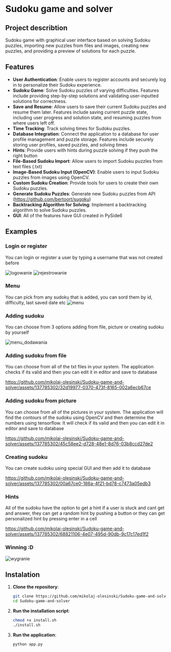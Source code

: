 # Sudoku game and solver

## Project describtion

Sudoku game with graphical user interface based on solving Sudoku puzzles, importing new puzzles from files and images, creating new puzzles, and providing a preview of solutions for each puzzle.

## Features

- **User Authentication**: Enable users to register accounts and securely log in to personalize their Sudoku experience.
- **Sudoku Game**: Solve Sudoku puzzles of varying difficulties. Features include providing step-by-step solutions and validating user-inputted solutions for correctness.
- **Save and Resume**: Allow users to save their current Sudoku puzzles and resume them later. Features include saving current puzzle state, including user progress and solution state, and resuming puzzles from where users left off.
- **Time Tracking**: Track solving times for Sudoku puzzles.
- **Database Integration**: Connect the application to a database for user profile management and puzzle storage. Features include securely storing user profiles, saved puzzles, and solving times
- **Hints**: Provide users with hints during puzzle solving if they push the right button
- **File-Based Sudoku Import**: Allow users to import Sudoku puzzles from text files (.txt)
- **Image-Based Sudoku Input (OpenCV)**: Enable users to input Sudoku puzzles from images using OpenCV.
- **Custom Sudoku Creation**: Provide tools for users to create their own Sudoku puzzles.
- **Generate Sudoku Puzzles**: Generate new Sudoku puzzles from API (https://github.com/bertoort/sugoku)
- **Backtracking Algorithm for Solving**: Implement a backtracking algorithm to solve Sudoku puzzles.
- **GUI**: All of the features have GUI created in PySide6

## Examples

### Login or register
You can login or register a user by typing a username that was not created before

![logowanie](https://github.com/mikolaj-olesinski/Sudoku-game-and-solver/assets/137785302/25c16498-8e66-4e0a-83b7-3688dd13d731)
![rejestrowanie](https://github.com/mikolaj-olesinski/Sudoku-game-and-solver/assets/137785302/02c7c395-b395-4d03-abeb-0d71a9946656)

### Menu
You can pick from any sudoku that is added, you can sord them by id, difficulty, last saved date etc
![menu](https://github.com/mikolaj-olesinski/Sudoku-game-and-solver/assets/137785302/2c8982db-6b07-434c-a1cf-abf8d8b43cb6)

### Adding sudoku
You can choose from 3 options adding from file, picture or creating sudoku by yourself

![menu_dodawania](https://github.com/mikolaj-olesinski/Sudoku-game-and-solver/assets/137785302/f04d7f8a-540f-4a35-a22f-1d156c67fbd7)

### Adding sudoku from file
You can choose from all of the txt files in your system. The application checks if its valid and then you can edit it in editor and save to database

https://github.com/mikolaj-olesinski/Sudoku-game-and-solver/assets/137785302/32d19977-0370-473f-8165-002a6ecb67ce
### Adding sudoku from picture
You can choose from all of the pictures in your system. The application will find the contours of the sudoku using OpenCV and then determine the numbers using tensorflow. It will check if its valid and then you can edit it in editor and save to database

https://github.com/mikolaj-olesinski/Sudoku-game-and-solver/assets/137785302/45c58ee2-d728-48e1-8d76-03b8ccd27de2

### Creating sudoku
You can create sudoku using special GUI and then add it to database

https://github.com/mikolaj-olesinski/Sudoku-game-and-solver/assets/137785302/00a67ce0-186a-4f21-bd78-c7473a05edb3
### Hints
All of the sudoku have the option to get a hint if a user is stuck and cant get and answer, they can get a random hint by pushing a button or they can get personalized hint by pressing enter in a cell


https://github.com/mikolaj-olesinski/Sudoku-game-and-solver/assets/137785302/68821106-4e07-495d-90db-9c17c17ed1f2

### Winning :D
![wygranie](https://github.com/mikolaj-olesinski/Sudoku-game-and-solver/assets/137785302/c696c1fb-e5a3-41d3-ae35-84d6d1169172)


## Instalation

1. **Clone the repository**:

   ```bash
   git clone https://github.com/mikolaj-olesinski/Sudoku-game-and-solver
   cd Sudoku-game-and-solver
   ```

2. **Run the installation script**:
   ```bash
   chmod +x install.sh
   ./install.sh
   ```

3. **Run the application**:
   ```bash
   python app.py
   ```

